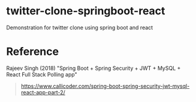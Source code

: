 # twitter-clone-springboot-react
Demonstration for twitter clone using spring boot and react

# Reference
Rajeev Singh (2018) "Spring Boot + Spring Security + JWT + MySQL + React Full Stack Polling app" 
> https://www.callicoder.com/spring-boot-spring-security-jwt-mysql-react-app-part-2/
